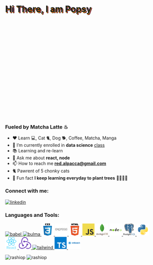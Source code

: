 <svg fill="none" viewBox="0 0 400 400" width="400" height="400" xmlns="http://www.w3.org/2000/svg">
  <foreignObject width="100%" height="100%">
    <div xmlns="http://www.w3.org/1999/xhtml">
      <style>
        h1 {
            text-shadow: 0.025em 0.025em 0 yellow, 0.05em 0.05em 0 blue, 0.075em 0.075em 0 red, 0.1em 0.1em 0 black;
        }
      </style>
      <h1>Hi There, I am Popsy</h1>
    </div>
  </foreignObject>
</svg>
<h3>Fueled by Matcha Latte ♨</h3>

- ❤ Learn 💻, Cat 🐈, Dog 🐕, Coffee, Matcha, Manga
- 🌱 I’m currently enrolled in **data science** [class](http://pacmann.ai/)
- 📚 Learning and re-learn
- 💬 Ask me about **react, node**
- 📫 How to reach me **red.alpacca@gmail.com**
- 🐈 Pawrent of 5 chonky cats 
- 🌲 Fun fact **I keep learning everyday to plant trees** 🌲🌲🌲🌲

<h3 align="left">Connect with me:</h3>
<p align="left">
    <a href="https://linkedin.com/in/ppsari" target="blank">
        <img
             align="center"
             src="https://encrypted-tbn0.gstatic.com/images?q=tbn:ANd9GcTr6XEJreNg-qwIhidx4LuW-aJvO0gbtOQTALWAQFnwmhTKD57x_1KYSDby&s=10"
             alt="linkedin"
             height="30"
             width="40"
         />
    </a>
</p>

<h3 align="left">Languages and Tools:</h3>
<p align="left"> <a href="https://babeljs.io/" target="_blank"> <img src="https://www.vectorlogo.zone/logos/babeljs/babeljs-icon.svg" alt="babel" width="40" height="40"/> </a> <a href="https://bulma.io/" target="_blank"> <img src="https://raw.githubusercontent.com/gilbarbara/logos/804dc257b59e144eaca5bc6ffd16949752c6f789/logos/bulma.svg" alt="bulma" width="40" height="40"/> </a> <a href="https://www.w3schools.com/css/" target="_blank"> <img src="https://raw.githubusercontent.com/devicons/devicon/master/icons/css3/css3-original-wordmark.svg" alt="css3" width="40" height="40"/> </a> <a href="https://expressjs.com" target="_blank"> <img src="https://raw.githubusercontent.com/devicons/devicon/master/icons/express/express-original-wordmark.svg" alt="express" width="40" height="40"/> </a> <a href="https://www.w3.org/html/" target="_blank"> <img src="https://raw.githubusercontent.com/devicons/devicon/master/icons/html5/html5-original-wordmark.svg" alt="html5" width="40" height="40"/> </a> <a href="https://developer.mozilla.org/en-US/docs/Web/JavaScript" target="_blank"> <img src="https://raw.githubusercontent.com/devicons/devicon/master/icons/javascript/javascript-original.svg" alt="javascript" width="40" height="40"/> </a> <a href="https://www.mongodb.com/" target="_blank"> <img src="https://raw.githubusercontent.com/devicons/devicon/master/icons/mongodb/mongodb-original-wordmark.svg" alt="mongodb" width="40" height="40"/> </a> <a href="https://nodejs.org" target="_blank"> <img src="https://raw.githubusercontent.com/devicons/devicon/master/icons/nodejs/nodejs-original-wordmark.svg" alt="nodejs" width="40" height="40"/> </a> <a href="https://www.postgresql.org" target="_blank"> <img src="https://raw.githubusercontent.com/devicons/devicon/master/icons/postgresql/postgresql-original-wordmark.svg" alt="postgresql" width="40" height="40"/> </a> <a href="https://www.python.org" target="_blank"> <img src="https://raw.githubusercontent.com/devicons/devicon/master/icons/python/python-original.svg" alt="python" width="40" height="40"/> </a> <a href="https://reactjs.org/" target="_blank"> <img src="https://raw.githubusercontent.com/devicons/devicon/master/icons/react/react-original-wordmark.svg" alt="react" width="40" height="40"/> </a> <a href="https://redux.js.org" target="_blank"> <img src="https://raw.githubusercontent.com/devicons/devicon/master/icons/redux/redux-original.svg" alt="redux" width="40" height="40"/> </a> <a href="https://tailwindcss.com/" target="_blank"> <img src="https://www.vectorlogo.zone/logos/tailwindcss/tailwindcss-icon.svg" alt="tailwind" width="40" height="40"/> </a> <a href="https://www.typescriptlang.org/" target="_blank"> <img src="https://raw.githubusercontent.com/devicons/devicon/master/icons/typescript/typescript-original.svg" alt="typescript" width="40" height="40"/> </a> <a href="https://webpack.js.org" target="_blank"> <img src="https://raw.githubusercontent.com/devicons/devicon/d00d0969292a6569d45b06d3f350f463a0107b0d/icons/webpack/webpack-original-wordmark.svg" alt="webpack" width="40" height="40"/> </a> </p>

<p>
    <img align="center" src="https://github-readme-stats.vercel.app/api?username=rashiop&show_icons=true&locale=en" alt="rashiop" />
    <img align="center" src="https://github-readme-streak-stats.herokuapp.com/?user=rashiop&" alt="rashiop" />
</p>
